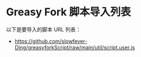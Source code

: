 # Greasy Fork 脚本导入列表

以下是要导入的脚本 URL 列表：

- https://github.com/slowfever-Ding/greasyforkScript/raw/main/util/script.user.js
